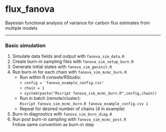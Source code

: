 # flux_fanova
Bayesian functional analysis of variance for carbon flux estimates from multiple models

***

### Basic simulation

1. Simulate data fields and output with `fanova_sim_data.R`
2. Create burn-in sampling files with `fanova_sim_setup_burn.R`
3. Generate initial states with `fanova_sim_geninit.R`
4. Run burn-in for each chain with `fanova_sim_mcmc_burn.R`
    - Run within R console/RStudio:  
    `> config = 'fanova_example_config.csv'`  
    `> chain = 1`  
    `> system(paste("Rscript fanova_sim_mcmc_burn.R",config,chain))`
    - Run in batch (remote/cluster):  
    `Rscript fanova_sim_mcmc_burn.R fanova_example_config.csv 1`
    - Repeat for desired number of chains (4 in example)
5. Burn-in diagnostics with `fanova_sim_burn_diag.R`
6. Run post burn-in sampling with `fanova_sim_mcmc_post.R`  
Follow same convention as burn-in step
